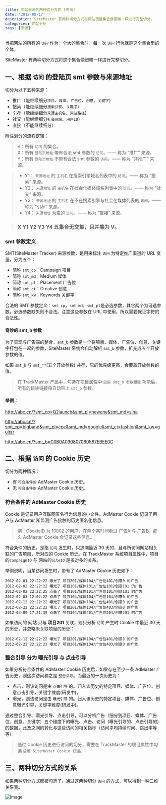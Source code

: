 ```yaml
---
title: 网站来源的两种切分方式 [终稿]
date: '2012-08-17'
description: SiteMaster 有两种切分方式将网站流量集合像蛋糕一样进行完整切分。
categories: 网站分析
tags: [来源]
---
```


当把网站的所有的 `访问` 作为一个大的集合时，每一次 `访问` 行为就是这个集合里的个体。

SiteMaster 有两种切分方式将这个集合像蛋糕一样进行完整切分。

## 一、根据 `访问` 的登陆页 smt 参数与来源地址

切分为以下五种来源：

* 推广（能继续细分`项目`、`媒体`、`广告位`、`创意`、`关键字`）
* 搜索（能继续细分`搜索引擎`、`关键字`）
* 引荐（能继续细分`来源主机名`、`网站路径`）
* 社交（能继续细分`社会网站`、`用户ID`）
* 直接（不能继续细分）

附注划分的流程逻辑：

> V：所有 `访问` 的集合。  
> X：所有 `登陆页地址` 带有合法 smt 参数的 `访问`。—— 称为 “推广” 来源。  
> Y：所有 `登陆页地址` 不带有合法 smt 参数的 `访问`。—— 称为 “非推广” 来源。

> * Y1： `来源地址` 的 `主机名` 在搜索引擎域名列表中的 `访问`。—— 称为 “搜索” 来源。  
> * Y2： `来源地址` 的 `主机名` 在社会化媒体域名列表中的 `访问`。—— 称为 “社交” 来源。  
> * Y3： `来源地址` 的 `主机名` 在不在搜索引擎与社会化媒体列表的 `访问`。—— 称为 “引荐” 来源。  
> * Y4： `来源地址` 为空的 `访问`。—— 称为 “直接” 来源。  

> ### X Y1 Y2 Y3 Y4 五集合无交集，且并集为 V。

### smt 参数定义

SMT(SiteMaster Tracker) 来源参数，是用来标注 `访问` 为特定推广渠道的 URL 变量，分为五个：

* 简称 `smt_cp`：Campaign 项目
* 简称 `smt_md`：Medium 媒体
* 简称 `smt_pl`：Placement 广告位
* 简称 `smt_ct`：Creative 创意
* 简称 `smt_kw`：Keywords 关键字

合法的 SMT 参数定义：`smt_cp`，`smt_md`，`smt_pl`是必选参数，其它两个为可选参数，必选参数缺失则不合法。注意这些参数在 URL 中使用，所以需要保证字符的合法性。

#### 奇妙的 smt_b 参数

为了实现与广告端的整合，`smt_b` 参数是一个将项目、媒体、广告位、创意、关键字打包在一起的参数，SiteMaster 系统会自动解析 `smt_b` 参数，扩充成五个开放参数的值。

如果 `smt_b` 与 `smt_**`(五个开放参数) 共存，它的优先级更高，会覆盖开放参数的值。

> 在 TrackMaster 产品中，勾选在项目属性中 `启用 smt_b 参数跟踪` 功能后，所有的跳转链接将自动带上 `smt_b` 参数。

#### 举例：

http://abc.cn/?smt_cp=Q2launch&smt_pl=newone&smt_md=sina

http://abc.cn/?smt_cp=bigband&smt_pl=cpc&smt_md=google&smt_ct=fashion&smt_kw=guitar

http://abc.cn/?smt_b=C0B0A090807060587EBEE0C


## 二、根据 `访问` 的 Cookie 历史

切分为两种情况：

* 有 `符合条件的` AdMaster Cookie 历史。
* 无 `符合条件的` AdMaster Cookie 历史。

### 符合条件的 AdMaster Cookie 历史

Cookie 是记录用户互联网匿名行为信息的小文件。AdMaster Cookie 记录了用户与 AdMaster 所监测广告接触的历史匿名化信息。

> 例：CookieID 为 10002 的用户，在两个某时间看过 广告A 与 广告B，那么 AdMaster Cookie 会记录这些信息。

符合条件的历史，是指 `访问` 发生时，只追溯最近 30 天的，且与所访问网站相关联的广告项目，所对应的 Cookie 历史。在 TrackMaster 系统项目属性中，项目的`CampaignID` 与 网站的`SiteID` 是多对多的关系。

举例说明，当某访问发生时，带有了 AdMaster Cookie 历史如下：

	2012-02-01 22:22:22 曝光了 项目201/媒体104/广告位401/创意0 的广告
	2012-02-02 22:22:22 曝光了 项目101/媒体101/广告位101/创意101 的广告
	2012-02-02 22:22:25 点击了 项目101/媒体101/广告位101/创意101 的广告
	2012-02-03 12:02:22 点击了 项目104/媒体104/广告位104/创意0 的广告
	2012-02-12 22:22:22 曝光了 项目201/媒体104/广告位401/创意0 的广告
	2012-02-22 22:22:22 曝光了 项目201/媒体104/广告位403/创意0 的广告
	2012-03-09 17:21:39 点击了 项目304/媒体401/广告位204/创意201 的广告

如果访问的 网站 只与 **项目201** 关联，则只分析 `访问` 产生时 Cookie 中最近 30 天的历史，并忽略未关联项目的历史：

	2012-02-12 22:22:22 曝光了 项目201/媒体104/广告位401/创意0 的广告
	2012-02-22 22:22:22 曝光了 项目201/媒体104/广告位403/创意0 的广告

### 整合引导 分为 曝光引导 与 点击引导

如果分析符合条件的 AdMaster Cookie 历史后，如果存在至少一条 AdMaster 广告历史，则这次访问称之是 `整合引导`。而最近的一次历史为：

* 点击，则该访问是由 `点击引导` 的。归入该历史的特定项目、媒体、广告位、创意点击引导，关键字维度(研发中)。
* 曝光，则该访问是由 `曝光引导` 的。归入该历史的特定项目、媒体、广告位、创意曝光引导，关键字维度(研发中)。

通过整合引导、曝光引导、点击引导，可以分析广告（细分到项目、媒体、广告位、创意、关键字）五个维度下的曝光、点击、访问（曝光引导的、点击引导的）的数据，此及之间的转化与这些访问的相关指标（访问平均持续时间、跳出率等等）

> 通过 Cookie 历史进行访问的切分，需要在 TrackMaster 的项目属性中勾选 `启用 SiteMaster Cookie 打通`。

## 三、两种切分方式的关系

如果两种切分方式都被勾选了，通过这两种切分 `访问` 的方式，可以得到一种二维关系表。

![image]({{urls.media}}/img/2012/traffic-source.png)